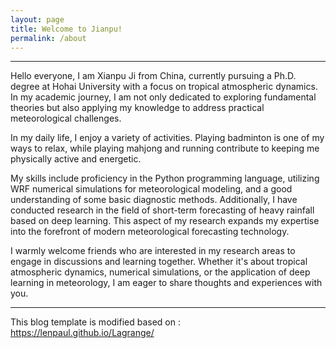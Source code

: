 ```yaml
---
layout: page
title: Welcome to Jianpu!
permalink: /about
---
```





---

Hello everyone, I am Xianpu Ji from China, currently pursuing a Ph.D. degree at Hohai University with a focus on tropical atmospheric dynamics. In my academic journey, I am not only dedicated to exploring fundamental theories but also applying my knowledge to address practical meteorological challenges.

In my daily life, I enjoy a variety of activities. Playing badminton is one of my ways to relax, while playing mahjong and running contribute to keeping me physically active and energetic.

My skills include proficiency in the Python programming language, utilizing WRF numerical simulations for meteorological modeling, and a good understanding of some basic diagnostic methods. Additionally, I have conducted research in the field of short-term forecasting of heavy rainfall based on deep learning. This aspect of my research expands my expertise into the forefront of modern meteorological forecasting technology.

I warmly welcome friends who are interested in my research areas to engage in discussions and learning together. Whether it's about tropical atmospheric dynamics, numerical simulations, or the application of deep learning in meteorology, I am eager to share thoughts and experiences with you.


---

This blog template is modified based on : https://lenpaul.github.io/Lagrange/